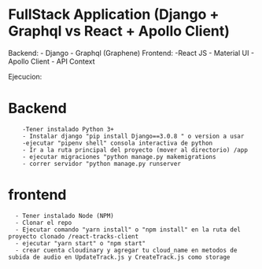 # FullStack Application (Django + Graphql vs React + Apollo Client)
 Backend:
      - Django
      - Graphql (Graphene)
 Frontend: 
       -React JS
       - Material UI
       - Apollo Client
       - API Context
       
Ejecucion:
# Backend 
        -Tener instalado Python 3+
        - Instalar django "pip install Django==3.0.8 " o version a usar
        -ejecutar "pipenv shell" consola interactiva de python
        - Ir a la ruta principal del proyecto (mover al directorio) /app
        - ejecutar migraciones "python manage.py makemigrations
        - correr servidor "python manage.py runserver
# frontend
      - Tener instalado Node (NPM)
      - Clonar el repo
      - Ejecutar comando "yarn install" o "npm install" en la ruta del proyecto clonado /react-tracks-client
      - ejecutar "yarn start" o "npm start"
      - crear cuenta cloudinary y agregar tu cloud_name en metodos de subida de audio en UpdateTrack.js y CreateTrack.js como storage
      
      
      
      
